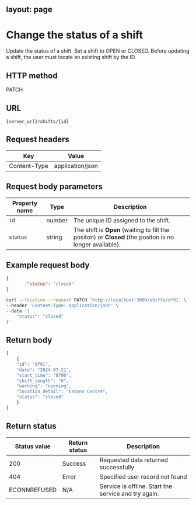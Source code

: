 layout: page
---

# Change the status of a shift

Update the status of a shift. Set a shift to OPEN or CLOSED. Before updating a shift, the user must locate an existing shift by the ID.

## HTTP method

PATCH

## URL

```shell
{server_url}/shifts/{id}
```

## Request headers

| Key | Value |
|---|---|
| Content-Type | application/json |

## Request body parameters

| Property name | Type | Description |
| ------------- | ----------- | ----------- |
| `id`     | number | The unique ID assigned to the shift.  |
| `status`  | string | The shift is **Open** (waiting to fill the positon) or **Closed** (the positon is no longer available).|

## Example request body

```json
{
        "status": "closed"
}
```

```bash
curl --location --request PATCH 'http://localhost:3000/shifts/df91' \
--header 'Content-Type: application/json' \
--data '{
    "status": "closed"
}'
```

## Return body

```js
[
    {
    "id": "df91",
    "date": "2024-07-21",
    "start_time": "0700",
    "shift_length": "6",
    "warning": "opening",
    "location_detail": "Eatons Centre",
    "status": "closed"
    }
]
```

## Return status

| Status value | Return status | Description |
| ------------- | ----------- | ----------- |
| 200 | Success | Requested data returned successfully |
| 404 | Error | Specified user record not found |
|  ECONNREFUSED | N/A | Service is offline. Start the service and try again. |
